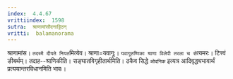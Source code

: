 ```yaml
---
index:  4.4.67
vrittiindex:  1598
sutra:  श्राणामांसौदनाट्टिठन्
vritti:  balamanorama 
---
```


श्राणामांस। `तदस्मै दीयते नियत`मित्येव। श्राणा=यवागूः। `यवागूरुष्णिका श्राणा विलेपी तरला च से`त्यमरः। टित्त्वं ङीबर्थम्। तदाह--श्राणिकीति। सङ्घातविगृहीतार्थमिति। ठकैव सिद्धे `ओदनिक` इत्यत्र आदिवृद्ध्यभावार्थं प्रत्ययान्तरविधानमिति भावः। 

